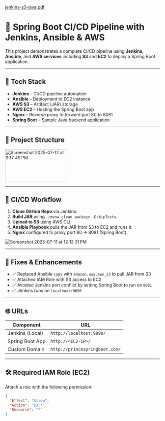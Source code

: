 
[jenkins-s3-java.pdf](https://github.com/user-attachments/files/21197114/jenkins-s3-java.pdf)

# 🚀 Spring Boot CI/CD Pipeline with Jenkins, Ansible & AWS

This project demonstrates a complete CI/CD pipeline using **Jenkins**, **Ansible**, and **AWS services** including **S3** and **EC2** to deploy a Spring Boot application.

---

## 🧰 Tech Stack

- **Jenkins** – CI/CD pipeline automation
- **Ansible** – Deployment to EC2 instance
- **AWS S3** – Artifact (JAR) storage
- **AWS EC2** – Hosting the Spring Boot app
- **Nginx** – Reverse proxy to forward port 80 to 8081
- **Spring Boot** – Sample Java backend application

---

## 📁 Project Structure

<img width="199" height="107" alt="Screenshot 2025-07-12 at 9 17 49 PM" src="https://github.com/user-attachments/assets/774ede02-fad6-4eb3-b364-915483cd55da" />

---

## 🔄 CI/CD Workflow

1. **Clone GitHub Repo** via Jenkins.
2. **Build JAR** using `./mvnw clean package -DskipTests`.
3. **Upload to S3** using AWS CLI.
4. **Ansible Playbook** pulls the JAR from S3 to EC2 and runs it.
5. **Nginx** configured to proxy port 80 → 8081 (Spring Boot).

![Screenshot 2025-07-11 at 12 13 31 PM](https://github.com/user-attachments/assets/a3557867-331a-4ddc-afd9-03c2a6122a6a)

---

## 🔐 Fixes & Enhancements

- ✅ Replaced Ansible `copy` with `amazon.aws.aws_s3` to pull JAR from S3
- ✅ Attached IAM Role with S3 access to EC2
- ✅ Avoided Jenkins port conflict by setting Spring Boot to run on `8081`
- ✅ Jenkins runs on `localhost:9090`

---

## 🌐 URLs

| Component       | URL                              |
|----------------|-----------------------------------|
| Jenkins (Local) | `http://localhost:9090/`         |
| Spring Boot App | `http://<EC2-IP>/`               |
| Custom Domain   | `http://princespringboot.com/`   |

---

## 🛠 Required IAM Role (EC2)

Attach a role with the following permission:
```json
{
  "Effect": "Allow",
  "Action": "s3:*",
  "Resource": "*"
}


